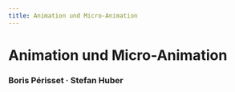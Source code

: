 ```yaml
---
title: Animation und Micro-Animation
---
```



# Animation und Micro-Animation

### Boris Périsset · Stefan Huber
